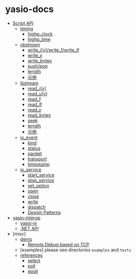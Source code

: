 # yasio-docs

* [Script API](#basic-usage)
	* [timing](./timing.md)
		* [highp_clock](./timing.md#highp_clock)
		* [highp_time](./timing.md#highp_time)
	* [obstream](./obstream.md)
		* [write_i[x]/write_f/write_lf](./obstream.md#Encode-Number)
		* [write_v](./obstream.md#Encode-Blob)
		* [write_bytes](./obstream.md#Encode-Fixed-Blob)
		* [push/pop](./obstream.md#Encapsulate-Packet)
		* [length](./obstream.md#length)
		* [示例](./obstream.md#example)
	* [ibstream](./ibstream.md)
		* [read_i[x]](./ibstream.md#read_i[x])
		* [read_u[x]](./ibstream.md#read_u[x])
		* [read_f](./ibstream.md#read_f)
		* [read_lf](./ibstream.md#read_lf)
		* [read_v](./ibstream.md#read_v)
		* [read_bytes](./ibstream.md#read_bytes)
		* [seek](./ibstream.md#seek)
		* [length](./ibstream.md#length)
		* [示例](./ibstream.md#example)
	* [io_event](./io_event.md)
		* [kind](./io_event.md#kind)
		* [status](./io_event.md#status)
		* [packet](./io_event.md#packet)
		* [transport](./io_event.md#transport)
		* [timestamp](./io_event.md#timestamp)
	* [io_service](./io_service.md)
		* [start_service](./io_service.md#start_service)
		* [stop_service](./io_service.md#stop_service)
		* [set_option](./io_service.md#set_option)
		* [open](./io_service.md#open)
		* [close](./io_service.md#close)
		* [write](./io_service.md#write)
		* [dispatch](./io_service.md#dispatch)
		* [Design Patterns](./io_service.md#Design-Patterns)
* [yasio-interop](./yasio-interop.md)
	* [yasio-ni](./yasio-interop.md#YASIO-NI)
	* [.NET API](./yasio-interop.md#dotnet-API)
* [misc]
	* [demo](./demo.md)
		* [Remote Debug based on TCP](./demo.md#Remote-Debug-based-on-TCP)
	* [examples] please see directories ```examples``` and ```tests```
	* [references](http://www.man7.org/linux/man-pages/man2/select.2.html)
		* [select](http://www.man7.org/linux/man-pages/man2/select.2.html)
		* [poll](http://www.man7.org/linux/man-pages/man2/poll.2.html)
		* [epoll](http://www.man7.org/linux/man-pages/man7/epoll.7.html)
